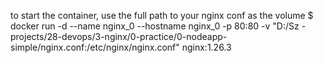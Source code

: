 to start the container, use the full path to your nginx conf as the volume
$ docker run -d --name nginx_0 --hostname nginx_0 -p 80:80 -v "D:/Sz - projects/28-devops/3-nginx/0-practice/0-nodeapp-simple/nginx.conf:/etc/nginx/nginx.conf" nginx:1.26.3